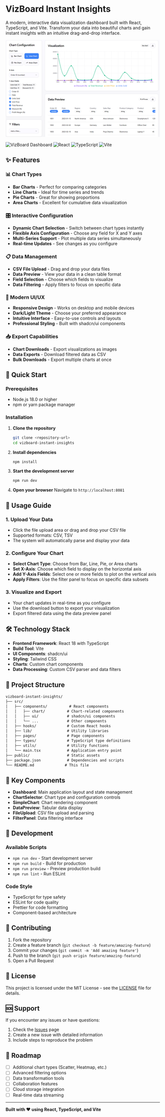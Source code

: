 # VizBoard Instant Insights

A modern, interactive data visualization dashboard built with React, TypeScript, and Vite. Transform your data into beautiful charts and gain instant insights with an intuitive drag-and-drop interface.

![VizBoard Dashboard Screenshot](/public/dashboard-screenshot.png)

![VizBoard Dashboard](https://img.shields.io/badge/Status-Active-brightgreen)
![React](https://img.shields.io/badge/React-18.0+-blue)
![TypeScript](https://img.shields.io/badge/TypeScript-5.0+-blue)
![Vite](https://img.shields.io/badge/Vite-5.0+-purple)

## ✨ Features

### 📊 Chart Types
- **Bar Charts** - Perfect for comparing categories
- **Line Charts** - Ideal for time series and trends
- **Pie Charts** - Great for showing proportions
- **Area Charts** - Excellent for cumulative data visualization

### 🎛️ Interactive Configuration
- **Dynamic Chart Selection** - Switch between chart types instantly
- **Flexible Axis Configuration** - Choose any field for X and Y axes
- **Multi-Series Support** - Plot multiple data series simultaneously
- **Real-time Updates** - See changes as you configure

### 📋 Data Management
- **CSV File Upload** - Drag and drop your data files
- **Data Preview** - View your data in a clean table format
- **Field Selection** - Choose which fields to visualize
- **Data Filtering** - Apply filters to focus on specific data

### 🎨 Modern UI/UX
- **Responsive Design** - Works on desktop and mobile devices
- **Dark/Light Theme** - Choose your preferred appearance
- **Intuitive Interface** - Easy-to-use controls and layouts
- **Professional Styling** - Built with shadcn/ui components

### 📥 Export Capabilities
- **Chart Downloads** - Export visualizations as images
- **Data Exports** - Download filtered data as CSV
- **Bulk Downloads** - Export multiple charts at once

## 🚀 Quick Start

### Prerequisites
- Node.js 18.0 or higher
- npm or yarn package manager

### Installation

1. **Clone the repository**
   ```bash
   git clone <repository-url>
   cd vizboard-instant-insights
   ```

2. **Install dependencies**
   ```bash
   npm install
   ```

3. **Start the development server**
   ```bash
   npm run dev
   ```

4. **Open your browser**
   Navigate to `http://localhost:8081`

## 📖 Usage Guide

### 1. Upload Your Data
- Click the file upload area or drag and drop your CSV file
- Supported formats: CSV, TSV
- The system will automatically parse and display your data

### 2. Configure Your Chart
- **Select Chart Type**: Choose from Bar, Line, Pie, or Area charts
- **Set X-Axis**: Choose which field to display on the horizontal axis
- **Add Y-Axis Fields**: Select one or more fields to plot on the vertical axis
- **Apply Filters**: Use the filter panel to focus on specific data subsets

### 3. Visualize and Export
- Your chart updates in real-time as you configure
- Use the download button to export your visualization
- Export filtered data using the data preview panel

## 🛠️ Technology Stack

- **Frontend Framework**: React 18 with TypeScript
- **Build Tool**: Vite
- **UI Components**: shadcn/ui
- **Styling**: Tailwind CSS
- **Charts**: Custom chart components
- **Data Processing**: Custom CSV parser and data filters

## 📁 Project Structure

```
vizboard-instant-insights/
├── src/
│   ├── components/          # React components
│   │   ├── chart/          # Chart-related components
│   │   ├── ui/             # shadcn/ui components
│   │   └── ...             # Other components
│   ├── hooks/              # Custom React hooks
│   ├── lib/                # Utility libraries
│   ├── pages/              # Page components
│   ├── types/              # TypeScript type definitions
│   ├── utils/              # Utility functions
│   └── main.tsx            # Application entry point
├── public/                 # Static assets
├── package.json            # Dependencies and scripts
└── README.md              # This file
```

## 🎯 Key Components

- **Dashboard**: Main application layout and state management
- **ChartSelector**: Chart type and configuration controls
- **SimpleChart**: Chart rendering component
- **DataPreview**: Tabular data display
- **FileUpload**: CSV file upload and parsing
- **FilterPanel**: Data filtering interface

## 🔧 Development

### Available Scripts

- `npm run dev` - Start development server
- `npm run build` - Build for production
- `npm run preview` - Preview production build
- `npm run lint` - Run ESLint

### Code Style
- TypeScript for type safety
- ESLint for code quality
- Prettier for code formatting
- Component-based architecture

## 🤝 Contributing

1. Fork the repository
2. Create a feature branch (`git checkout -b feature/amazing-feature`)
3. Commit your changes (`git commit -m 'Add amazing feature'`)
4. Push to the branch (`git push origin feature/amazing-feature`)
5. Open a Pull Request

## 📝 License

This project is licensed under the MIT License - see the [LICENSE](LICENSE) file for details.

## 🆘 Support

If you encounter any issues or have questions:

1. Check the [Issues](https://github.com/your-repo/issues) page
2. Create a new issue with detailed information
3. Include steps to reproduce the problem

## 🚀 Roadmap

- [ ] Additional chart types (Scatter, Heatmap, etc.)
- [ ] Advanced filtering options
- [ ] Data transformation tools
- [ ] Collaboration features
- [ ] Cloud storage integration
- [ ] Real-time data streaming

---

**Built with ❤️ using React, TypeScript, and Vite**
